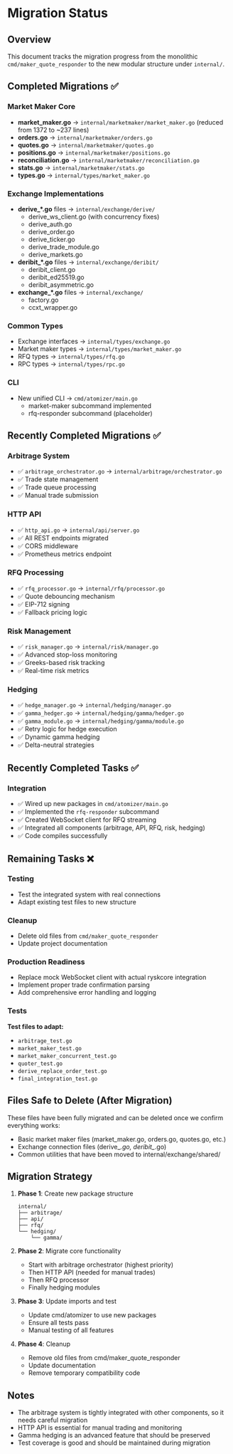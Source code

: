 # Migration Status

## Overview
This document tracks the migration progress from the monolithic `cmd/maker_quote_responder` to the new modular structure under `internal/`.

## Completed Migrations ✅

### Market Maker Core
- **market_maker.go** → `internal/marketmaker/market_maker.go` (reduced from 1372 to ~237 lines)
- **orders.go** → `internal/marketmaker/orders.go`
- **quotes.go** → `internal/marketmaker/quotes.go`
- **positions.go** → `internal/marketmaker/positions.go`
- **reconciliation.go** → `internal/marketmaker/reconciliation.go`
- **stats.go** → `internal/marketmaker/stats.go`
- **types.go** → `internal/types/market_maker.go`

### Exchange Implementations
- **derive_*.go** files → `internal/exchange/derive/`
  - derive_ws_client.go (with concurrency fixes)
  - derive_auth.go
  - derive_order.go
  - derive_ticker.go
  - derive_trade_module.go
  - derive_markets.go
- **deribit_*.go** files → `internal/exchange/deribit/`
  - deribit_client.go
  - deribit_ed25519.go
  - deribit_asymmetric.go
- **exchange_*.go** files → `internal/exchange/`
  - factory.go
  - ccxt_wrapper.go

### Common Types
- Exchange interfaces → `internal/types/exchange.go`
- Market maker types → `internal/types/market_maker.go`
- RFQ types → `internal/types/rfq.go`
- RPC types → `internal/types/rpc.go`

### CLI
- New unified CLI → `cmd/atomizer/main.go`
  - market-maker subcommand implemented
  - rfq-responder subcommand (placeholder)

## Recently Completed Migrations ✅

### Arbitrage System
- ✅ `arbitrage_orchestrator.go` → `internal/arbitrage/orchestrator.go`
- ✅ Trade state management
- ✅ Trade queue processing
- ✅ Manual trade submission

### HTTP API
- ✅ `http_api.go` → `internal/api/server.go`
- ✅ All REST endpoints migrated
- ✅ CORS middleware
- ✅ Prometheus metrics endpoint

### RFQ Processing
- ✅ `rfq_processor.go` → `internal/rfq/processor.go`
- ✅ Quote debouncing mechanism
- ✅ EIP-712 signing
- ✅ Fallback pricing logic

### Risk Management
- ✅ `risk_manager.go` → `internal/risk/manager.go`
- ✅ Advanced stop-loss monitoring
- ✅ Greeks-based risk tracking
- ✅ Real-time risk metrics

### Hedging
- ✅ `hedge_manager.go` → `internal/hedging/manager.go`
- ✅ `gamma_hedger.go` → `internal/hedging/gamma/hedger.go`
- ✅ `gamma_module.go` → `internal/hedging/gamma/module.go`
- ✅ Retry logic for hedge execution
- ✅ Dynamic gamma hedging
- ✅ Delta-neutral strategies

## Recently Completed Tasks ✅

### Integration
- ✅ Wired up new packages in `cmd/atomizer/main.go`
- ✅ Implemented the `rfq-responder` subcommand
- ✅ Created WebSocket client for RFQ streaming
- ✅ Integrated all components (arbitrage, API, RFQ, risk, hedging)
- ✅ Code compiles successfully

## Remaining Tasks ❌

### Testing
- Test the integrated system with real connections
- Adapt existing test files to new structure

### Cleanup
- Delete old files from `cmd/maker_quote_responder`
- Update project documentation

### Production Readiness
- Replace mock WebSocket client with actual ryskcore integration
- Implement proper trade confirmation parsing
- Add comprehensive error handling and logging

### Tests
**Test files to adapt:**
- `arbitrage_test.go`
- `market_maker_test.go`
- `market_maker_concurrent_test.go`
- `quoter_test.go`
- `derive_replace_order_test.go`
- `final_integration_test.go`

## Files Safe to Delete (After Migration)

These files have been fully migrated and can be deleted once we confirm everything works:
- Basic market maker files (market_maker.go, orders.go, quotes.go, etc.)
- Exchange connection files (derive_*.go, deribit_*.go)
- Common utilities that have been moved to internal/exchange/shared/

## Migration Strategy

1. **Phase 1**: Create new package structure
   ```
   internal/
   ├── arbitrage/
   ├── api/
   ├── rfq/
   └── hedging/
       └── gamma/
   ```

2. **Phase 2**: Migrate core functionality
   - Start with arbitrage orchestrator (highest priority)
   - Then HTTP API (needed for manual trades)
   - Then RFQ processor
   - Finally hedging modules

3. **Phase 3**: Update imports and test
   - Update cmd/atomizer to use new packages
   - Ensure all tests pass
   - Manual testing of all features

4. **Phase 4**: Cleanup
   - Remove old files from cmd/maker_quote_responder
   - Update documentation
   - Remove temporary compatibility code

## Notes

- The arbitrage system is tightly integrated with other components, so it needs careful migration
- HTTP API is essential for manual trading and monitoring
- Gamma hedging is an advanced feature that should be preserved
- Test coverage is good and should be maintained during migration